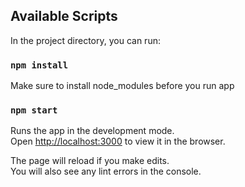 ## Available Scripts

In the project directory, you can run:

### `npm install`

Make sure to install node_modules before you run app 

### `npm start`

Runs the app in the development mode.<br>
Open [http://localhost:3000](http://localhost:3000) to view it in the browser.

The page will reload if you make edits.<br>
You will also see any lint errors in the console.


